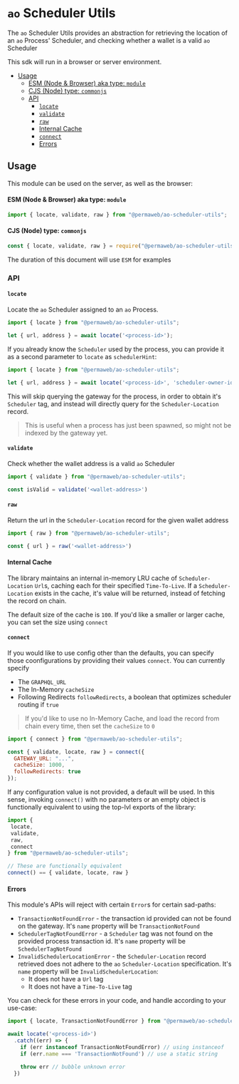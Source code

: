 # `ao` Scheduler Utils

The `ao` Scheduler Utils provides an abstraction for retrieving the location of an `ao` Process' Scheduler,
and checking whether a wallet is a valid `ao` Scheduler

This sdk will run in a browser or server environment.

<!-- toc -->

- [Usage](#usage)
    - [ESM (Node & Browser) aka type: `module`](#esm-node--browser-aka-type-module)
    - [CJS (Node) type: `commonjs`](#cjs-node-type-commonjs)
  - [API](#api)
    - [`locate`](#locate)
    - [`validate`](#validate)
    - [`raw`](#raw)
    - [Internal Cache](#internal-cache)
    - [`connect`](#connect)
    - [Errors](#errors)

<!-- tocstop -->

## Usage

This module can be used on the server, as well as the browser:

#### ESM (Node & Browser) aka type: `module`

```js
import { locate, validate, raw } from "@permaweb/ao-scheduler-utils";
```

#### CJS (Node) type: `commonjs`

```js
const { locate, validate, raw } = require("@permaweb/ao-scheduler-utils");
```

The duration of this document will use `ESM` for examples

### API

#### `locate`

Locate the `ao` Scheduler assigned to an `ao` Process.

```js
import { locate } from "@permaweb/ao-scheduler-utils";

let { url, address } = await locate('<process-id>');
```

If you already know the `Scheduler` used by the process, you can provide it as a second parameter to `locate` as `schedulerHint`:

```js
import { locate } from "@permaweb/ao-scheduler-utils";

let { url, address } = await locate('<process-id>', 'scheduler-owner-id');
```

This will skip querying the gateway for the process, in order to obtain it's `Scheduler` tag, and instead will directly query for the `Scheduler-Location` record.

> This is useful when a process has just been spawned, so might not be indexed by the gateway yet.


#### `validate`

Check whether the wallet address is a valid `ao` Scheduler

```js
import { validate } from "@permaweb/ao-scheduler-utils";

const isValid = validate('<wallet-address>')
```

#### `raw`

Return the url in the `Scheduler-Location` record for the given wallet address

```js
import { raw } from "@permaweb/ao-scheduler-utils";

const { url } = raw('<wallet-address>')
```

#### Internal Cache

The library maintains an internal in-memory LRU cache of `Scheduler-Location` `Url`s, caching each for their
specified `Time-To-Live`. If a `Scheduler-Location` exists in the cache, it's value will be returned, instead
of fetching the record on chain.

The default size of the cache is `100`. If you'd like a smaller or larger cache, you can set the size using `connect`

#### `connect`

If you would like to use config other than the defaults, you can
specify those coonfigurations by providing their values `connect`. You can currently specify

- The `GRAPHQL_URL`
- The In-Memory `cacheSize`
- Following Redirects `followRedirects`, a boolean that optimizes scheduler routing if `true`

> If you'd like to use no In-Memory Cache, and load the record from chain every time, then set the `cacheSize` to `0`

```js
import { connect } from "@permaweb/ao-scheduler-utils";

const { validate, locate, raw } = connect({
  GATEWAY_URL: "...",
  cacheSize: 1000,
  followRedirects: true
});
```

If any configuration value is not provided, a default will be used. In this sense, invoking
`connect()` with no parameters or an empty object is functionally equivalent to
using the top-lvl exports of the library:

```js
import {
 locate,
 validate,
 raw,
 connect
} from "@permaweb/ao-scheduler-utils";

// These are functionally equivalent
connect() == { validate, locate, raw }
```

#### Errors

This module's APIs will reject with certain `Error`s for certain sad-paths:

- `TransactionNotFoundError` - the transaction id provided can not be found on the gateway. It's `name` property will be `TransactionNotFound`
- `SchedulerTagNotFoundError` - a `Scheduler` tag was not found on the provided process transaction id. It's `name` property will be `SchedulerTagNotFound`
- `InvalidSchedulerLocationError` - the `Scheduler-Location` record retrieved does not adhere to the `ao` `Scheduler-Location` specification. It's `name` property will be `InvalidSchedulerLocation`:
  - It does not have a `Url` tag
  - It does not have a `Time-To-Live` tag
 
You can check for these errors in your code, and handle according to your use-case:

```js
import { locate, TransactionNotFoundError } from "@permaweb/ao-scheduler-utils";

await locate('<process-id>')
  .catch((err) => {
    if (err instanceof TransactionNotFoundError) // using instanceof
    if (err.name === 'TransactionNotFound') // use a static string

    throw err // bubble unknown error
  })

```

